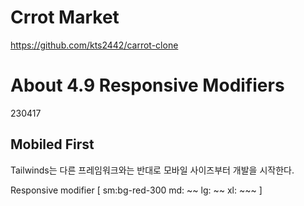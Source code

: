 # Crrot Market

https://github.com/kts2442/carrot-clone

# About 4.9 Responsive Modifiers

230417

## Mobiled First

Tailwinds는 다른 프레임워크와는 반대로 모바일 사이즈부터 개발을 시작한다.

Responsive modifier
[
sm:bg-red-300
md: ~~
lg: ~~
xl: ~~~
]
